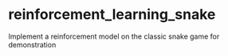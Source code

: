 # reinforcement_learning_snake
Implement a reinforcement model on the classic snake game for demonstration
